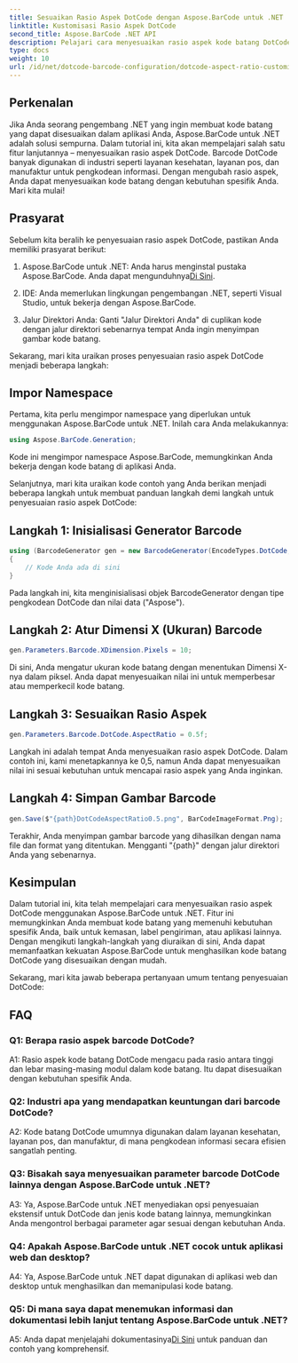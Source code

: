 ```yaml
---
title: Sesuaikan Rasio Aspek DotCode dengan Aspose.BarCode untuk .NET
linktitle: Kustomisasi Rasio Aspek DotCode
second_title: Aspose.BarCode .NET API
description: Pelajari cara menyesuaikan rasio aspek kode batang DotCode menggunakan Aspose.BarCode untuk .NET. Buat kode batang yang disesuaikan untuk aplikasi Anda dengan mudah.
type: docs
weight: 10
url: /id/net/dotcode-barcode-configuration/dotcode-aspect-ratio-customization/
---
```

## Perkenalan

Jika Anda seorang pengembang .NET yang ingin membuat kode batang yang dapat disesuaikan dalam aplikasi Anda, Aspose.BarCode untuk .NET adalah solusi sempurna. Dalam tutorial ini, kita akan mempelajari salah satu fitur lanjutannya – menyesuaikan rasio aspek DotCode. Barcode DotCode banyak digunakan di industri seperti layanan kesehatan, layanan pos, dan manufaktur untuk pengkodean informasi. Dengan mengubah rasio aspek, Anda dapat menyesuaikan kode batang dengan kebutuhan spesifik Anda. Mari kita mulai!

## Prasyarat

Sebelum kita beralih ke penyesuaian rasio aspek DotCode, pastikan Anda memiliki prasyarat berikut:

1.  Aspose.BarCode untuk .NET: Anda harus menginstal pustaka Aspose.BarCode. Anda dapat mengunduhnya[Di Sini](https://releases.aspose.com/barcode/net/).

2. IDE: Anda memerlukan lingkungan pengembangan .NET, seperti Visual Studio, untuk bekerja dengan Aspose.BarCode.

3. Jalur Direktori Anda: Ganti "Jalur Direktori Anda" di cuplikan kode dengan jalur direktori sebenarnya tempat Anda ingin menyimpan gambar kode batang.

Sekarang, mari kita uraikan proses penyesuaian rasio aspek DotCode menjadi beberapa langkah:

## Impor Namespace

Pertama, kita perlu mengimpor namespace yang diperlukan untuk menggunakan Aspose.BarCode untuk .NET. Inilah cara Anda melakukannya:

```csharp
using Aspose.BarCode.Generation;
```

Kode ini mengimpor namespace Aspose.BarCode, memungkinkan Anda bekerja dengan kode batang di aplikasi Anda.

Selanjutnya, mari kita uraikan kode contoh yang Anda berikan menjadi beberapa langkah untuk membuat panduan langkah demi langkah untuk penyesuaian rasio aspek DotCode:

## Langkah 1: Inisialisasi Generator Barcode

```csharp
using (BarcodeGenerator gen = new BarcodeGenerator(EncodeTypes.DotCode, "Aspose"))
{
    // Kode Anda ada di sini
}
```

Pada langkah ini, kita menginisialisasi objek BarcodeGenerator dengan tipe pengkodean DotCode dan nilai data ("Aspose").

## Langkah 2: Atur Dimensi X (Ukuran) Barcode

```csharp
gen.Parameters.Barcode.XDimension.Pixels = 10;
```

Di sini, Anda mengatur ukuran kode batang dengan menentukan Dimensi X-nya dalam piksel. Anda dapat menyesuaikan nilai ini untuk memperbesar atau memperkecil kode batang.

## Langkah 3: Sesuaikan Rasio Aspek

```csharp
gen.Parameters.Barcode.DotCode.AspectRatio = 0.5f;
```

Langkah ini adalah tempat Anda menyesuaikan rasio aspek DotCode. Dalam contoh ini, kami menetapkannya ke 0,5, namun Anda dapat menyesuaikan nilai ini sesuai kebutuhan untuk mencapai rasio aspek yang Anda inginkan.

## Langkah 4: Simpan Gambar Barcode

```csharp
gen.Save($"{path}DotCodeAspectRatio0.5.png", BarCodeImageFormat.Png);
```

Terakhir, Anda menyimpan gambar barcode yang dihasilkan dengan nama file dan format yang ditentukan. Mengganti "{path}" dengan jalur direktori Anda yang sebenarnya.

## Kesimpulan

Dalam tutorial ini, kita telah mempelajari cara menyesuaikan rasio aspek DotCode menggunakan Aspose.BarCode untuk .NET. Fitur ini memungkinkan Anda membuat kode batang yang memenuhi kebutuhan spesifik Anda, baik untuk kemasan, label pengiriman, atau aplikasi lainnya. Dengan mengikuti langkah-langkah yang diuraikan di sini, Anda dapat memanfaatkan kekuatan Aspose.BarCode untuk menghasilkan kode batang DotCode yang disesuaikan dengan mudah.

Sekarang, mari kita jawab beberapa pertanyaan umum tentang penyesuaian DotCode:

## FAQ

### Q1: Berapa rasio aspek barcode DotCode?

A1: Rasio aspek kode batang DotCode mengacu pada rasio antara tinggi dan lebar masing-masing modul dalam kode batang. Itu dapat disesuaikan dengan kebutuhan spesifik Anda.

### Q2: Industri apa yang mendapatkan keuntungan dari barcode DotCode?

A2: Kode batang DotCode umumnya digunakan dalam layanan kesehatan, layanan pos, dan manufaktur, di mana pengkodean informasi secara efisien sangatlah penting.

### Q3: Bisakah saya menyesuaikan parameter barcode DotCode lainnya dengan Aspose.BarCode untuk .NET?

A3: Ya, Aspose.BarCode untuk .NET menyediakan opsi penyesuaian ekstensif untuk DotCode dan jenis kode batang lainnya, memungkinkan Anda mengontrol berbagai parameter agar sesuai dengan kebutuhan Anda.

### Q4: Apakah Aspose.BarCode untuk .NET cocok untuk aplikasi web dan desktop?

A4: Ya, Aspose.BarCode untuk .NET dapat digunakan di aplikasi web dan desktop untuk menghasilkan dan memanipulasi kode batang.

### Q5: Di mana saya dapat menemukan informasi dan dokumentasi lebih lanjut tentang Aspose.BarCode untuk .NET?

A5: Anda dapat menjelajahi dokumentasinya[Di Sini](https://reference.aspose.com/barcode/net/) untuk panduan dan contoh yang komprehensif.